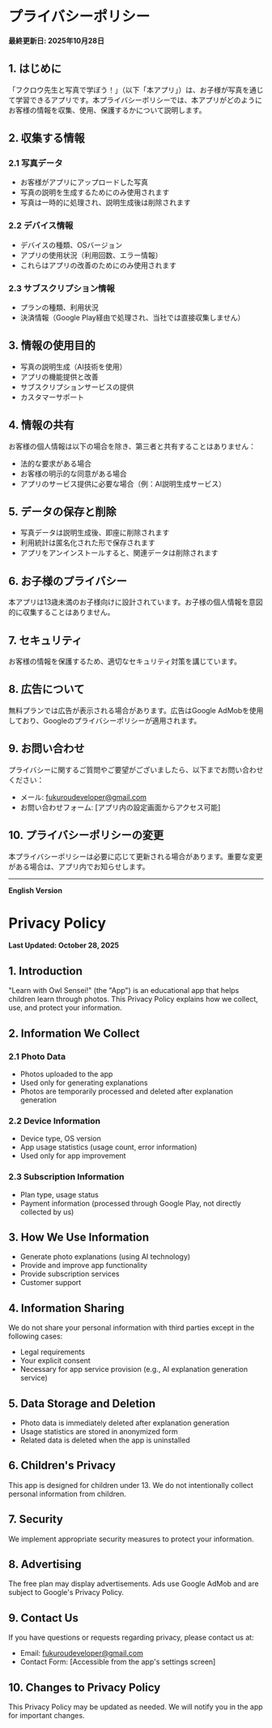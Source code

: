 # プライバシーポリシー

**最終更新日: 2025年10月28日**

## 1. はじめに

「フクロウ先生と写真で学ぼう！」（以下「本アプリ」）は、お子様が写真を通じて学習できるアプリです。本プライバシーポリシーでは、本アプリがどのようにお客様の情報を収集、使用、保護するかについて説明します。

## 2. 収集する情報

### 2.1 写真データ
- お客様がアプリにアップロードした写真
- 写真の説明を生成するためにのみ使用されます
- 写真は一時的に処理され、説明生成後は削除されます

### 2.2 デバイス情報
- デバイスの種類、OSバージョン
- アプリの使用状況（利用回数、エラー情報）
- これらはアプリの改善のためにのみ使用されます

### 2.3 サブスクリプション情報
- プランの種類、利用状況
- 決済情報（Google Play経由で処理され、当社では直接収集しません）

## 3. 情報の使用目的

- 写真の説明生成（AI技術を使用）
- アプリの機能提供と改善
- サブスクリプションサービスの提供
- カスタマーサポート

## 4. 情報の共有

お客様の個人情報は以下の場合を除き、第三者と共有することはありません：

- 法的な要求がある場合
- お客様の明示的な同意がある場合
- アプリのサービス提供に必要な場合（例：AI説明生成サービス）

## 5. データの保存と削除

- 写真データは説明生成後、即座に削除されます
- 利用統計は匿名化された形で保存されます
- アプリをアンインストールすると、関連データは削除されます

## 6. お子様のプライバシー

本アプリは13歳未満のお子様向けに設計されています。お子様の個人情報を意図的に収集することはありません。

## 7. セキュリティ

お客様の情報を保護するため、適切なセキュリティ対策を講じています。

## 8. 広告について

無料プランでは広告が表示される場合があります。広告はGoogle AdMobを使用しており、Googleのプライバシーポリシーが適用されます。

## 9. お問い合わせ

プライバシーに関するご質問やご要望がございましたら、以下までお問い合わせください：

- メール: fukuroudeveloper@gmail.com
- お問い合わせフォーム: [アプリ内の設定画面からアクセス可能]

## 10. プライバシーポリシーの変更

本プライバシーポリシーは必要に応じて更新される場合があります。重要な変更がある場合は、アプリ内でお知らせします。

---

**English Version**

# Privacy Policy

**Last Updated: October 28, 2025**

## 1. Introduction

"Learn with Owl Sensei!" (the "App") is an educational app that helps children learn through photos. This Privacy Policy explains how we collect, use, and protect your information.

## 2. Information We Collect

### 2.1 Photo Data
- Photos uploaded to the app
- Used only for generating explanations
- Photos are temporarily processed and deleted after explanation generation

### 2.2 Device Information
- Device type, OS version
- App usage statistics (usage count, error information)
- Used only for app improvement

### 2.3 Subscription Information
- Plan type, usage status
- Payment information (processed through Google Play, not directly collected by us)

## 3. How We Use Information

- Generate photo explanations (using AI technology)
- Provide and improve app functionality
- Provide subscription services
- Customer support

## 4. Information Sharing

We do not share your personal information with third parties except in the following cases:

- Legal requirements
- Your explicit consent
- Necessary for app service provision (e.g., AI explanation generation service)

## 5. Data Storage and Deletion

- Photo data is immediately deleted after explanation generation
- Usage statistics are stored in anonymized form
- Related data is deleted when the app is uninstalled

## 6. Children's Privacy

This app is designed for children under 13. We do not intentionally collect personal information from children.

## 7. Security

We implement appropriate security measures to protect your information.

## 8. Advertising

The free plan may display advertisements. Ads use Google AdMob and are subject to Google's Privacy Policy.

## 9. Contact Us

If you have questions or requests regarding privacy, please contact us at:

- Email: fukuroudeveloper@gmail.com
- Contact Form: [Accessible from the app's settings screen]

## 10. Changes to Privacy Policy

This Privacy Policy may be updated as needed. We will notify you in the app for important changes.
